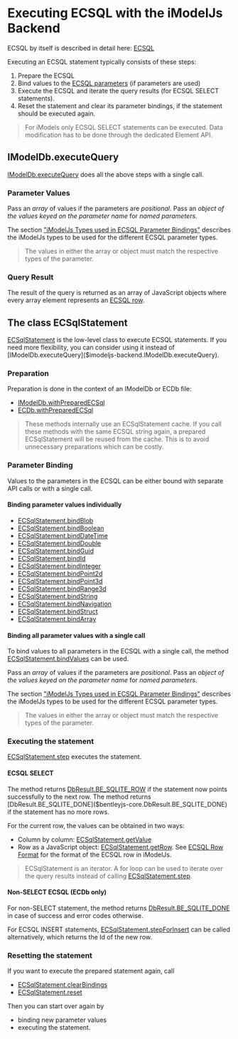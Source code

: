 # Executing ECSQL with the iModelJs Backend

ECSQL by itself is described in detail here: [ECSQL](../ECSQL)

Executing an ECSQL statement typically consists of these steps:

1. Prepare the ECSQL
1. Bind values to the [ECSQL parameters](../ECSQL#ecsql-parameters) (if parameters are used)
1. Execute the ECSQL and iterate the query results (for ECSQL SELECT statements).
1. Reset the statement and clear its parameter bindings, if the statement should be executed again.

> For iModels only ECSQL SELECT statements can be executed. Data modification has to be done through
> the dedicated Element API.

## IModelDb.executeQuery

[IModelDb.executeQuery]($imodeljs-backend.IModelDb.executeQuery) does all the above steps with a single call.

### Parameter Values

Pass an *array* of values if the parameters are *positional*. Pass an *object of the values keyed on the parameter name* for *named parameters*.

The section ["iModelJs Types used in ECSQL Parameter Bindings"](../ECSQLParameterTypes) describes the iModelJs types to be used for the different ECSQL parameter types.

> The values in either the array or object must match the respective types of the parameter.

### Query Result

The result of the query is returned as an array of JavaScript objects where every array element represents an [ECSQL row](../ECSQLRowFormat).

## The class ECSqlStatement

[ECSqlStatement]($imodeljs-backend.ECSqlStatement) is the low-level class to execute ECSQL statements. If you need more
flexibility, you can consider using it instead of [IModelDb.executeQuery]($imodeljs-backend.IModelDb.executeQuery).

### Preparation

Preparation is done in the context of an IModelDb or ECDb file:

- [IModelDb.withPreparedECSql]($imodeljs-backend.IModelDb.withPreparedECSql)
- [ECDb.withPreparedECSql]($imodeljs-backend.ECDb.withPreparedECSql)

> These methods internally use an ECSqlStatement cache. If you call these methods with the same ECSQL string again, a
> prepared ECSqlStatement will be reused from the cache. This is to avoid unnecessary preparations which can be costly.

### Parameter Binding

Values to the parameters in the ECSQL can be either bound with separate API calls or with a single call.

#### Binding parameter values individually

- [ECSqlStatement.bindBlob]($imodeljs-backend.ECSqlStatement.bindBlob)
- [ECSqlStatement.bindBoolean]($imodeljs-backend.ECSqlStatement.bindBoolean)
- [ECSqlStatement.bindDateTime]($imodeljs-backend.ECSqlStatement.bindDateTime)
- [ECSqlStatement.bindDouble]($imodeljs-backend.ECSqlStatement.bindDouble)
- [ECSqlStatement.bindGuid]($imodeljs-backend.ECSqlStatement.bindGuid)
- [ECSqlStatement.bindId]($imodeljs-backend.ECSqlStatement.bindId)
- [ECSqlStatement.bindInteger]($imodeljs-backend.ECSqlStatement.bindInteger)
- [ECSqlStatement.bindPoint2d]($imodeljs-backend.ECSqlStatement.bindPoint2d)
- [ECSqlStatement.bindPoint3d]($imodeljs-backend.ECSqlStatement.bindPoint3d)
- [ECSqlStatement.bindRange3d]($imodeljs-backend.ECSqlStatement.bindRange3d)
- [ECSqlStatement.bindString]($imodeljs-backend.ECSqlStatement.bindString)
- [ECSqlStatement.bindNavigation]($imodeljs-backend.ECSqlStatement.bindNavigation)
- [ECSqlStatement.bindStruct]($imodeljs-backend.ECSqlStatement.bindStruct)
- [ECSqlStatement.bindArray]($imodeljs-backend.ECSqlStatement.bindArray)

#### Binding all parameter values with a single call

To bind values to all parameters in the ECSQL with a single call, the method [ECSqlStatement.bindValues]($imodeljs-backend.ECSqlStatement.bindValues) can be used.

Pass an *array* of values if the parameters are *positional*. Pass an *object of the values keyed on the parameter name* for *named parameters*.

The section ["iModelJs Types used in ECSQL Parameter Bindings"](../ECSQLParameterTypes) describes the iModelJs types to be used for the different ECSQL parameter types.

> The values in either the array or object must match the respective types of the parameter.

### Executing the statement

[ECSqlStatement.step]($imodeljs-backend.ECSqlStatement.step) executes the statement.

#### ECSQL SELECT

The method returns [DbResult.BE_SQLITE_ROW]($bentleyjs-core.DbResult.BE_SQLITE_ROW) if the statement now points successfully to the next row.
The method returns [DbResult.BE_SQLITE_DONE]($bentleyjs-core.DbResult.BE_SQLITE_DONE) if the statement has no more rows.

For the current row, the values can be obtained in two ways:

- Column by column: [ECSqlStatement.getValue]($imodeljs-backend.ECSqlStatement.getValue)
- Row as a JavaScript object: [ECSqlStatement.getRow]($imodeljs-backend.ECSqlStatement.getRow). See [ECSQL Row Format](../ECSQLRowFormat) for the format of the ECSQL row in iModelJs.

> ECSqlStatement is an iterator. A for loop can be used to iterate over the query results instead of calling [ECSqlStatement.step]($imodeljs-backend.ECSqlStatement.step).

#### Non-SELECT ECSQL (ECDb only)

For non-SELECT statement, the method returns [DbResult.BE_SQLITE_DONE]($bentleyjs-core.DbResult.BE_SQLITE_DONE) in case of success and error codes otherwise.

For ECSQL INSERT statements, [ECSqlStatement.stepForInsert]($imodeljs-backend.ECSqlStatement.stepForInsert) can be called alternatively, which returns the Id of the new row.

### Resetting the statement
If you want to execute the prepared statement again, call
- [ECSqlStatement.clearBindings]($imodeljs-backend.ECSqlStatement.clearBindings)
- [ECSqlStatement.reset]($imodeljs-backend.ECSqlStatement.reset)

Then you can start over again by

- binding new parameter values
- executing the statement.
